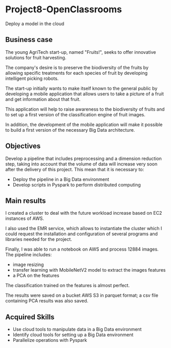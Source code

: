 # Project8-OpenClassrooms
Deploy a model in the cloud

## Business case
The young AgriTech start-up, named "Fruits!",
seeks to offer innovative solutions for fruit harvesting.

The company's desire is to preserve the biodiversity of the fruits
by allowing specific treatments for each species of fruit
by developing intelligent picking robots.

The start-up initially wants to make itself known to the general public by developing a mobile application that allows
users to take a picture of a fruit and get information about that fruit.

This application will help to raise awareness 
to the biodiversity of fruits and to set up a first version of the classification engine of fruit images.

In addition, the development of the mobile application will make it possible to build a first version of the necessary Big Data architecture.
## Objectives 

Develop a pipeline that
includes preprocessing and a dimension reduction step, taking into account that the volume of data will increase very soon after the delivery of this project. This mean that it is necessary to:
 - Deploy the pipeline in a Big Data environment
 - Develop scripts in Pyspark to perform distributed computing

## Main results

I created a cluster to deal with the future workload increase based on EC2 instances of AWS.

I also used the EMR service, which allows to instantiate the cluster which I could request the installation and configuration of several programs and libraries needed for the project.

Finally, I was able to run a notebook on AWS and process 12884 images. The pipeline includes:

-	image resizing
-	transfer learning with MobileNetV2 model to extract the images features
-	a PCA on the features 

The classification trained on the features is almost perfect.

The results were saved on a bucket AWS S3 in parquet format; a csv file containing PCA results was also saved.

## Acquired Skills

-	Use cloud tools to manipulate data in a Big Data environment
-	Identify cloud tools for setting up a Big Data environment
-	Parallelize operations with Pyspark


